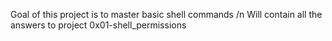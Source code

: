 Goal of this project is to master basic shell commands /n
Will contain all the answers to project 0x01-shell_permissions
